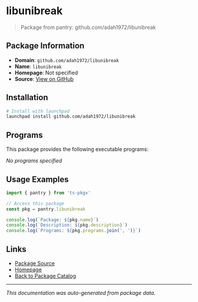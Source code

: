 # libunibreak

> Package from pantry: github.com/adah1972/libunibreak

## Package Information

- **Domain**: `github.com/adah1972/libunibreak`
- **Name**: `libunibreak`
- **Homepage**: Not specified
- **Source**: [View on GitHub](https://github.com/pkgxdev/pantry/tree/main/projects/github.com/adah1972/libunibreak/package.yml)

## Installation

```bash
# Install with launchpad
launchpad install github.com/adah1972/libunibreak
```

## Programs

This package provides the following executable programs:

*No programs specified*

## Usage Examples

```typescript
import { pantry } from 'ts-pkgx'

// Access this package
const pkg = pantry.libunibreak

console.log(`Package: ${pkg.name}`)
console.log(`Description: ${pkg.description}`)
console.log(`Programs: ${pkg.programs.join(', ')}`)
```

## Links

- [Package Source](https://github.com/pkgxdev/pantry/tree/main/projects/github.com/adah1972/libunibreak/package.yml)
- [Homepage](#)
- [Back to Package Catalog](../../../package-catalog.md)

---

*This documentation was auto-generated from package data.*
